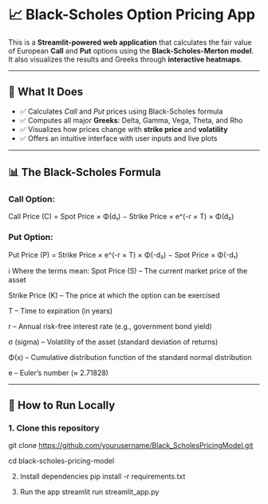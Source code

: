 # 📈 Black-Scholes Option Pricing App

This is a **Streamlit-powered web application** that calculates the fair value of European **Call** and **Put** options using the **Black-Scholes-Merton model**. It also visualizes the results and Greeks through **interactive heatmaps**.

---

## 🧠 What It Does

- ✅ Calculates *Call* and *Put* prices using Black-Scholes formula
- ✅ Computes all major **Greeks**: Delta, Gamma, Vega, Theta, and Rho
- ✅ Visualizes how prices change with **strike price** and **volatility**
- ✅ Offers an intuitive interface with user inputs and live plots

---

## 📊 The Black-Scholes Formula

### Call Option:
Call Price (C) = Spot Price × Φ(d₁) − Strike Price × e^(-r × T) × Φ(d₂)

### Put Option:
Put Price (P) = Strike Price × e^(-r × T) × Φ(-d₂) − Spot Price × Φ(-d₁)

ℹ️ Where the terms mean:
Spot Price (S) – The current market price of the asset

Strike Price (K) – The price at which the option can be exercised

T – Time to expiration (in years)

r – Annual risk-free interest rate (e.g., government bond yield)

σ (sigma) – Volatility of the asset (standard deviation of returns)

Φ(x) – Cumulative distribution function of the standard normal distribution

e – Euler’s number (≈ 2.71828)


---

## 🚀 How to Run Locally

### 1. Clone this repository
git clone https://github.com/yourusername/Black_ScholesPricingModel.git

cd black-scholes-pricing-model

2. Install dependencies
pip install -r requirements.txt

3. Run the app
streamlit run streamlit_app.py
